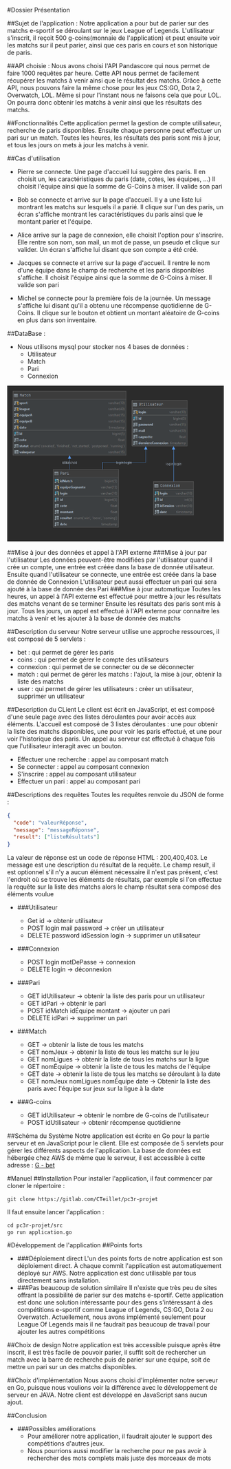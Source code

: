 #Dossier Présentation

##Sujet de l'application :
    Notre application a pour but de parier sur des matchs e-sportif se déroulant sur le jeux League of Legends.
    L'utilisateur s'inscrit, il reçoit 500 g-coins(monnaie de l'application) et peut ensuite voir les matchs sur
    il peut parier, ainsi que ces paris en cours et son historique de paris.

##API choisie :
    Nous avons choisi l'API Pandascore qui nous permet de faire 1000 requêtes par heure.
    Cette API nous permet de facilement récupérer les matchs à venir ainsi que le résultat des matchs.
    Grâce à cette API, nous pouvons faire la même chose pour les jeux CS:GO, Dota 2, Overwatch, LOL.
    Même si pour l'instant nous ne faisons cela que pour LOL.
    On pourra donc obtenir les matchs à venir ainsi que les résultats des matchs.

##Fonctionnalités
    Cette application permet la gestion de compte utilisateur, recherche de paris disponibles.
    Ensuite chaque personne peut effectuer un pari sur un match.
    Toutes les heures, les résultats des paris sont mis à jour, et tous les jours on mets à jour les matchs à venir.


##Cas d'utilisation

- Pierre se connecte. Une page d'accueil lui suggère des paris.
  Il en choisit un, les caractéristiques du paris (date, cotes, les équipes, ...)
  Il choisit l'équipe ainsi que la somme de G-Coins à miser.
  Il valide son pari

- Bob se connecte et arrive sur la page d'accueil.
  Il y a une liste lui montrant les matchs sur lesquels il a parié.
  Il clique sur l'un des paris, un écran s'affiche montrant les caractéristiques du paris
  ainsi que le montant parier et l'équipe.

- Alice arrive sur la page de connexion, elle choisit l'option pour s'inscrire.
  Elle rentre son nom, son mail, un mot de passe, un pseudo et clique sur valider.
  Un écran s'affiche lui disant que son compte a été créé.

- Jacques se connecte et arrive sur la page d'accueil.
  Il rentre le nom d'une équipe dans le champ de recherche et les paris disponibles s'affiche.
  Il choisit l'équipe ainsi que la somme de G-Coins à miser.
  Il valide son pari

- Michel se connecte pour la première fois de la journée.
  Un message s'affiche lui disant qu'il a obtenu une récompense quotidienne de G-Coins.
  Il clique sur le bouton et obtient un montant aléatoire de G-coins en plus dans son inventaire.

##DataBase :
- Nous utilisons mysql pour stocker nos 4 bases de données :
    - Utilisateur
    - Match
    - Pari
    - Connexion

![Schema Base de données](schema-bd.PNG)

##Mise à jour des données et appel à l'API externe
###Mise à jour par l'utilisateur
Les données peuvent-être modifiées par l'utilisateur quand il crée un compte, une entrée est créée dans la base de donnée utilisateur.
Ensuite quand l'utilisateur se connecte, une entrée est créée dans la base de donnée de Connexion
L'utilisateur peut aussi effectuer un pari qui sera ajouté à la base de donnée des Pari
###Mise à jour automatique
Toutes les heures, un appel à l'API externe est effectué pour mettre à jour les résultats des matchs venant de se terminer
Ensuite les résultats des paris sont mis à jour.
Tous les jours, un appel est effectué à l'API externe pour connaitre les matchs à venir et les ajouter à la base de donnée des matchs

##Description du serveur
Notre serveur utilise une approche ressources, il est composé de 5 servlets :
- bet : qui permet de gérer les paris
- coins : qui permet de gérer le compte des utilisateurs
- connexion : qui permet de se connecter ou de se déconnecter
- match : qui permet de gérer les matchs : l'ajout, la mise à jour, obtenir la liste des matchs
- user : qui permet de gérer les utilisateurs : créer un utilisateur, supprimer un utilisateur

##Description du CLient
Le client est écrit en JavaScript, et est composé d'une seule page avec des listes déroulantes pour avoir accès aux éléments.
L'accueil est composé de 3 listes déroulantes : une pour obtenir la liste des matchs disponibles, une pour voir les paris effectué,
et une pour voir l'historique des paris.
Un appel au serveur est effectué à chaque fois que l'utilisateur interagit avec un bouton.
- Effectuer une recherche : appel au composant match
- Se connecter : appel au composant connexion
- S'inscrire : appel au composant utilisateur
- Effectuer un pari : appel au composant pari

##Descriptions des requêtes
Toutes les requêtes renvoie du JSON de forme :
```json
{
  "code": "valeurRéponse",
  "message": "messageRéponse",
  "result": ["listeRésultats"]
}
```
La valeur de réponse est un code de réponse HTML : 200,400,403.
Le message est une description du résultat de la requête.
Le champ result, il est optionnel s'il n'y a aucun élément nécessaire il n'est pas présent,
c'est l'endroit où se trouve les éléments de résultats, par exemple si l'on effectue
la requête sur la liste des matchs alors le champ résultat sera composé des éléments voulue
- ###Utilisateur
    - Get id -> obtenir utilisateur
    - POST login mail password -> créer un utilisateur
    - DELETE password idSession login -> supprimer un utilisateur

- ###Connexion
    - POST login motDePasse -> connexion
    - DELETE login -> déconnexion

- ###Pari
    - GET idUtilisateur -> obtenir la liste des paris pour un utilisateur
    - GET idPari -> obtenir le pari
    - POST idMatch idÉquipe montant -> ajouter un pari
    - DELETE idPari -> supprimer un pari

- ###Match
    - GET -> obtenir la liste de tous les matchs
    - GET nomJeux -> obtenir la liste de tous les matchs sur le jeu
    - GET nomLigues -> obtenir la liste de tous les matchs sur la ligue
    - GET nomÉquipe -> obtenir la liste de tous les matchs de l'équipe
    - GET date -> obtenir la liste de tous les matchs se déroulant à la date
    - GET nomJeux nomLigues nomÉquipe date -> Obtenir la liste des paris avec l'équipe sur jeux sur la ligue à la date

- ###G-coins
    - GET idUtilisateur -> obtenir le nombre de G-coins de l'utilisateur
    - POST idUtilisateur -> obtenir récompense quotidienne


##Schéma du Système
Notre application est écrite en Go pour la partie serveur et en JavaScript pour le client.
Elle est composée de 5 servlets pour gérer les différents aspects de l'application.
La base de données est hébergée chez AWS de même que le serveur,
il est accessible à cette adresse : [G - bet](http://projet-pc3r.eba-d6ekfsap.eu-west-3.elasticbeanstalk.com/)

#Manuel
##Installation
Pour installer l'application, il faut commencer par cloner le répertoire :
````shell
git clone https://gitlab.com/CTeillet/pc3r-projet
````
Il faut ensuite lancer l'application :
````shell
cd pc3r-projet/src
go run application.go
````

#Développement de l'application
##Points forts
  - ###Déploiement direct
L'un des points forts de notre application est son déploiement direct.
À chaque commit l'application est automatiquement déployé sur AWS. 
Notre application est donc utilisable par tous directement sans installation.
  - ###Pas beaucoup de solution similaire
Il n'existe que très peu de sites offrant la possibilité de parier sur des matchs e-sportif.
Cette application est donc une solution intéressante pour des gens s'intéressant à des compétitions e-sportif comme 
League of Legends, CS:GO, Dota 2 ou Overwatch.
Actuellement, nous avons implémenté seulement pour League Of Legends mais il ne faudrait pas beaucoup de travail pour ajouter les autres compétitions

##Choix de design
Notre application est très accessible puisque après être inscrit, 
il est très facile de pouvoir parier, il suffit soit de rechercher un match avec la barre de recherche puis de parier sur une équipe, 
soit de mettre un pari sur un des matchs disponibles.

##Choix d'implémentation
Nous avons choisi d'implémenter notre serveur en Go, puisque nous voulions voir la différence avec le développement de serveur en JAVA.
Notre client est développé en JavaScript sans aucun ajout.

##Conclusion
- ###Possibles améliorations
  - Pour améliorer notre application, il faudrait ajouter le support des compétitions d'autres jeux.
  - Nous pourrions aussi modifier la recherche pour ne pas avoir à rechercher des mots complets mais juste des morceaux de mots 
